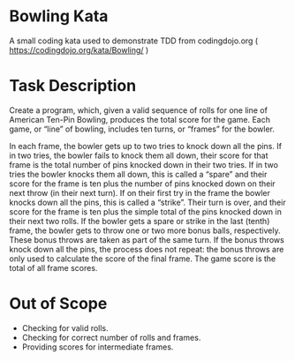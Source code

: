 # Bowling Kata
A small coding kata used to demonstrate TDD from codingdojo.org ( https://codingdojo.org/kata/Bowling/ )

# Task Description
Create a program, which, given a valid sequence of rolls for one line of American Ten-Pin Bowling, produces the total score for the game. 
Each game, or “line” of bowling, includes ten turns, or “frames” for the bowler.

In each frame, the bowler gets up to two tries to knock down all the pins.
If in two tries, the bowler fails to knock them all down, their score for that frame is the total number of pins knocked down in their two tries.
If in two tries the bowler knocks them all down, this is called a “spare” and their score for the frame is ten plus the number of pins knocked down on their next throw (in their next turn).
If on their first try in the frame the bowler knocks down all the pins, this is called a “strike”. Their turn is over, and their score for the frame is ten plus the simple total of the pins knocked down in their next two rolls.
If the bowler gets a spare or strike in the last (tenth) frame, the bowler gets to throw one or two more bonus balls, respectively. These bonus throws are taken as part of the same turn. If the bonus throws knock down all the pins, the process does not repeat: the bonus throws are only used to calculate the score of the final frame.
The game score is the total of all frame scores.

# Out of Scope
<ul> 
  <li> Checking for valid rolls.</li>
  <li> Checking for correct number of rolls and frames.</li>
  <li> Providing scores for intermediate frames.</li> 
</ul>
